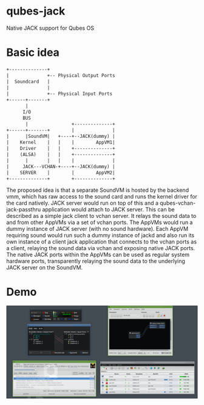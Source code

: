 qubes-jack
==========

Native JACK support for Qubes OS


Basic idea
==========

```
+--------------+
|              +-- Physical Output Ports
|  Soundcard   |
|              |
|              +-- Physical Input Ports
+------+-------+
       |
      I/O
      BUS
       |                +--------------+
+------+-------+        |              |
|      |SoundVM|   +----+--JACK(dummy) |
|    Kernel    |   |    |        AppVM1|
|    Driver    |   |    +--------------+
|    (ALSA)    |   |    +--------------+
|      |       |   |    |              |
|     JACK---VCHAN-+----+--JACK(dummy) |
|    SERVER    |        |        AppVM2|
+--------------+        +--------------+
```

The proposed idea is that a separate SoundVM is hosted by the backend vmm,
which has raw access to the sound card and runs the kernel driver for the card natively.
JACK server would run on top of this and a qubes-vchan-jack-passthru application would
attach to JACK server. This can be described as a simple jack client to vchan server.
It relays the sound data to and from other AppVMs via a set of vchan ports.
The AppVMs would run a dummy instance of JACK server (with no sound hardware).
Each AppVM requiring sound would run such a dummy instance of jackd and 
also run its own instance of a client jack application that connects
to the vchan ports as a client, relaying the sound data via vchan and exposing native JACK ports.
The native JACK ports within the AppVMs can be used as regular system hardware ports,
transparently relaying the sound data to the underlying JACK server on the SoundVM.

Demo
====

![Demo](doc/demo.png)
